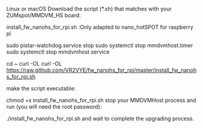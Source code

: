Linux or macOS
Download the script (*.sh) that matches with your ZUMspot/MMDVM_HS board:

install_fw_nanohs_for_rpi.sh :Only adapted to nano_hotSPOT for raspberry pi

sudo pistar-watchdog.service stop
sudo systemctl stop mmdvmhost.timer
sudo systemctl stop mmdvmhost.service

cd ~
curl -OL curl -OL https://raw.github.com/VR2VYE/fw_nanohs_for_rpi/master/install_fw_nanohs_for_rpi.sh

make the script executable:

chmod +x install_fw_nanohs_for_rpi.sh
stop your MMDVMHost process and run (you will need the root password):

./install_fw_nanohs_for_rpi.sh
and wait to complete the upgrading process.
